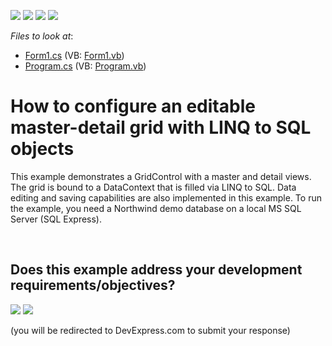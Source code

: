 <!-- default badges list -->
![](https://img.shields.io/endpoint?url=https://codecentral.devexpress.com/api/v1/VersionRange/128626336/13.1.4%2B)
[![](https://img.shields.io/badge/Open_in_DevExpress_Support_Center-FF7200?style=flat-square&logo=DevExpress&logoColor=white)](https://supportcenter.devexpress.com/ticket/details/E979)
[![](https://img.shields.io/badge/📖_How_to_use_DevExpress_Examples-e9f6fc?style=flat-square)](https://docs.devexpress.com/GeneralInformation/403183)
[![](https://img.shields.io/badge/💬_Leave_Feedback-feecdd?style=flat-square)](#does-this-example-address-your-development-requirementsobjectives)
<!-- default badges end -->
<!-- default file list -->
*Files to look at*:

* [Form1.cs](./CS/LinqWithEditing/Form1.cs) (VB: [Form1.vb](./VB/LinqWithEditing/Form1.vb))
* [Program.cs](./CS/LinqWithEditing/Program.cs) (VB: [Program.vb](./VB/LinqWithEditing/Program.vb))
<!-- default file list end -->
# How to configure an editable master-detail grid with LINQ to SQL objects


<p>This example demonstrates a GridControl with a master and detail views. The grid is bound to a DataContext that is filled via LINQ to SQL. Data editing and saving capabilities are also implemented in this example. To run the example, you need a Northwind demo database on a local MS SQL Server (SQL Express).</p>

<br/>


<!-- feedback -->
## Does this example address your development requirements/objectives?

[<img src="https://www.devexpress.com/support/examples/i/yes-button.svg"/>](https://www.devexpress.com/support/examples/survey.xml?utm_source=github&utm_campaign=winforms-grid-linq-to-sql-master-detail&~~~was_helpful=yes) [<img src="https://www.devexpress.com/support/examples/i/no-button.svg"/>](https://www.devexpress.com/support/examples/survey.xml?utm_source=github&utm_campaign=winforms-grid-linq-to-sql-master-detail&~~~was_helpful=no)

(you will be redirected to DevExpress.com to submit your response)
<!-- feedback end -->
